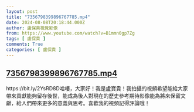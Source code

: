 ```yaml
---
layout: post
title: "7356798399896767785.mp4"
date: 2024-08-08T20:18:44.000Z
author: 盧保貴視覺影像
from: https://www.youtube.com/watch?v=B1mmn0gp7Zg
tags: [ 盧保貴 ]
comments: True
categories: [ 盧保貴 ]
---
```

<!--1723148324000-->
[7356798399896767785.mp4](https://www.youtube.com/watch?v=B1mmn0gp7Zg)
------

<div>
https://bit.ly/2YsRD8D哈嘍，大家好！我是盧寶貴！我拍攝的視頻希望能給大家帶來貢獻能夠留存後世，能成為後人對現在的歷史參考期待影像能為將來保留文獻，給人們帶來更多的意義與思考。喜歡我的視頻記得評論哦！
</div>
